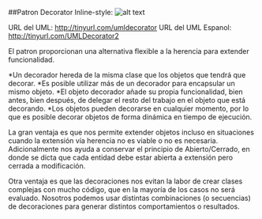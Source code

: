 ##Patron Decorator
Inline-style: 
![alt text](https://upload.wikimedia.org/wikipedia/commons/c/c6/UML2_Decorator_Pattern.png "Diagrama UML")


URL del UML: http://tinyurl.com/umldecorator
URL del UML Espanol: http://tinyurl.com/UMLDecorator2

El patron proporcionan una alternativa flexible a la herencia para extender funcionalidad.

*Un decorador hereda de la misma clase que los objetos que tendrá que decorar.
*Es posible utilizar más de un decorador para encapsular un mismo objeto.
*El objeto decorador añade su propia funcionalidad, bien antes, bien después, de delegar el resto del trabajo en el   objeto que está decorando.
*Los objetos pueden decorarse en cualquier momento, por lo que es posible decorar objetos de forma dinámica en tiempo   de ejecución.

La gran ventaja es que nos permite extender objetos incluso en situaciones cuando la extensión vía herencia no es viable o no es necesaria. Adicionalmente nos ayuda a conservar el principio de Abierto/Cerrado, en donde se dicta que cada entidad debe estar abierta a extensión pero cerrada a modificación.

Otra ventaja es que las decoraciones nos evitan la labor de crear clases complejas con mucho código, que en la mayoría de los casos no será evaluado. Nosotros podemos usar distintas combinaciones (o secuencias) de decoraciones para generar distintos comportamientos o resultados.


